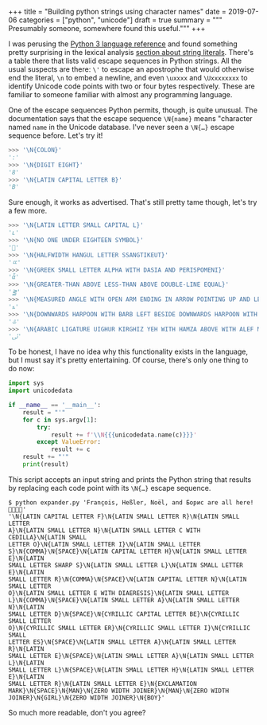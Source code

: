+++
title = "Building python strings using character names"
date = 2019-07-06
categories = ["python", "unicode"]
draft = true
summary = """
Presumably someone, somewhere found this useful."""
+++

I was perusing the [Python 3 language
reference](https://docs.python.org/3/reference/index.html) and found something
pretty surprising in the lexical analysis [section about string
literals](https://docs.python.org/3/reference/lexical_analysis.html#string-and-bytes-literals).
There's a table there that lists valid escape sequences in Python strings. All
the usual suspects are there: `\'` to escape an apostrophe that would otherwise
end the literal, `\n` to embed a newline, and even `\uxxxx` and `\Uxxxxxxxx` to
identify Unicode code points with two or four bytes respectively. These are
familiar to someone familiar with almost any programming language.

One of the escape sequences Python permits, though, is quite unusual. The
documentation says that the escape sequence `\N{name}` means "character named
`name` in the Unicode database. I've never seen a `\N{…}` escape sequence
before. Let's try it!

```python
>>> '\N{COLON}'
':'
>>> '\N{DIGIT EIGHT}'
'8'
>>> '\N{LATIN CAPITAL LETTER B}'
'B'
```

Sure enough, it works as advertised. That's still pretty tame though, let's try
a few more.

```python
>>> '\N{LATIN LETTER SMALL CAPITAL L}'
'ʟ'
>>> '\N{NO ONE UNDER EIGHTEEN SYMBOL}'
'🔞'
>>> '\N{HALFWIDTH HANGUL LETTER SSANGTIKEUT}'
'ﾨ'
>>> '\N{GREEK SMALL LETTER ALPHA WITH DASIA AND PERISPOMENI}'
'ἇ'
>>> '\N{GREATER-THAN ABOVE LESS-THAN ABOVE DOUBLE-LINE EQUAL}'
'⪒'
>>> '\N{MEASURED ANGLE WITH OPEN ARM ENDING IN ARROW POINTING UP AND LEFT}'
'⦩'
>>> '\N{DOWNWARDS HARPOON WITH BARB LEFT BESIDE DOWNWARDS HARPOON WITH BARB RIGHT}'
'⥥'
>>> '\N{ARABIC LIGATURE UIGHUR KIRGHIZ YEH WITH HAMZA ABOVE WITH ALEF MAKSURA ISOLATED FORM}'
'ﯹ'
```

To be honest, I have no idea why this functionality exists in the language, but
I must say it's pretty entertaining. Of course, there's only one thing to do
now:

```python
import sys
import unicodedata

if __name__ == '__main__':
    result = "'"
    for c in sys.argv[1]:
        try:
            result += f'\\N{{{unicodedata.name(c)}}}'
        except ValueError:
            result += c
    result += "'"
    print(result)
```

This script accepts an input string and prints the Python string that results by
replacing each code point with its `\N{…}` escape sequence.

```
$ python expander.py 'François, Heßler, Noël, and Борис are all here! 👨‍👨‍👧‍👦'
'\N{LATIN CAPITAL LETTER F}\N{LATIN SMALL LETTER R}\N{LATIN SMALL LETTER
A}\N{LATIN SMALL LETTER N}\N{LATIN SMALL LETTER C WITH CEDILLA}\N{LATIN SMALL
LETTER O}\N{LATIN SMALL LETTER I}\N{LATIN SMALL LETTER
S}\N{COMMA}\N{SPACE}\N{LATIN CAPITAL LETTER H}\N{LATIN SMALL LETTER E}\N{LATIN
SMALL LETTER SHARP S}\N{LATIN SMALL LETTER L}\N{LATIN SMALL LETTER E}\N{LATIN
SMALL LETTER R}\N{COMMA}\N{SPACE}\N{LATIN CAPITAL LETTER N}\N{LATIN SMALL LETTER
O}\N{LATIN SMALL LETTER E WITH DIAERESIS}\N{LATIN SMALL LETTER
L}\N{COMMA}\N{SPACE}\N{LATIN SMALL LETTER A}\N{LATIN SMALL LETTER N}\N{LATIN
SMALL LETTER D}\N{SPACE}\N{CYRILLIC CAPITAL LETTER BE}\N{CYRILLIC SMALL LETTER
O}\N{CYRILLIC SMALL LETTER ER}\N{CYRILLIC SMALL LETTER I}\N{CYRILLIC SMALL
LETTER ES}\N{SPACE}\N{LATIN SMALL LETTER A}\N{LATIN SMALL LETTER R}\N{LATIN
SMALL LETTER E}\N{SPACE}\N{LATIN SMALL LETTER A}\N{LATIN SMALL LETTER L}\N{LATIN
SMALL LETTER L}\N{SPACE}\N{LATIN SMALL LETTER H}\N{LATIN SMALL LETTER E}\N{LATIN
SMALL LETTER R}\N{LATIN SMALL LETTER E}\N{EXCLAMATION
MARK}\N{SPACE}\N{MAN}\N{ZERO WIDTH JOINER}\N{MAN}\N{ZERO WIDTH
JOINER}\N{GIRL}\N{ZERO WIDTH JOINER}\N{BOY}'
```

So much more readable, don't you agree?
